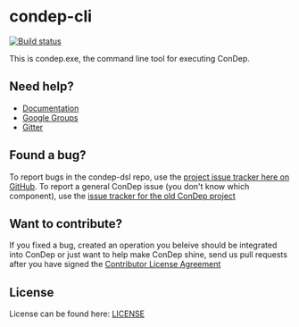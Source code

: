 condep-cli
==========
[![Build status](https://ci.appveyor.com/api/projects/status/6g72oiw0wpiqgd35/branch/master?svg=true)](https://ci.appveyor.com/project/torresdal/condep-cli/branch/master)

This is condep.exe, the command line tool for executing ConDep.

Need help?
----------
* [Documentation](http://www.condep.io/docs)
* [Google Groups](https://groups.google.com/forum/#!forum/con-dep)
* [Gitter](https://gitter.im/condep?utm_source=share-link&utm_medium=link&utm_campaign=share-link)

Found a bug?
------------
To report bugs in the condep-dsl repo, use the [project issue tracker here on GitHub](https://github.com/condep/condep-cli/issues). To report a general ConDep issue (you don't know which component), use the [issue tracker for the old ConDep project](https://github.com/condep/ConDep/issues)

Want to contribute?
-------------------
If you fixed a bug, created an operation you beleive should be integrated into ConDep or just want to help make ConDep shine, send us pull requests after you have signed the [Contributor License Agreement](http://www.con-dep.net/contribute/)

License
-------
License can be found here: [LICENSE](LICENSE)
